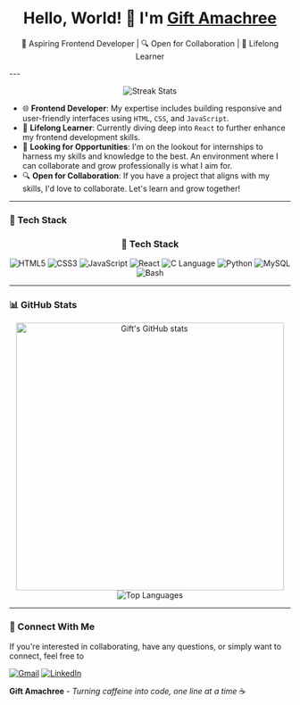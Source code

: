 <h1 align="center">Hello, World! 👋 I'm <a href="https://github.com/jen67">Gift Amachree</a></h1>
<p align="center">🚀 Aspiring Frontend Developer | 🔍 Open for Collaboration | 📘 Lifelong Learner</p>
---

<p align="center">
  <img src="https://github-readme-streak-stats.herokuapp.com/?user=jen67&theme=radical" alt="Streak Stats" />
</p>


- 🌐 **Frontend Developer**: My expertise includes building responsive and user-friendly interfaces using `HTML`, `CSS`, and `JavaScript`.
- 📘 **Lifelong Learner**: Currently diving deep into `React` to further enhance my frontend development skills.
- 🚀 **Looking for Opportunities**: I'm on the lookout for internships to harness my skills and knowledge to the best. An environment where I can collaborate and grow professionally is what I aim for.
- 🔍 **Open for Collaboration**: If you have a project that aligns with my skills, I'd love to collaborate. Let's learn and grow together!

---

<h3>🔧 Tech Stack</h3>

<h3 align="center">🔧 Tech Stack</h3>

<p align="center">
  <img src="https://img.icons8.com/color/30/html-5.png" alt="HTML5"/>
  <img src="https://img.icons8.com/color/30/css3.png" alt="CSS3"/>
  <img src="https://img.icons8.com/color/30/javascript.png" alt="JavaScript"/>
  <img src="https://img.icons8.com/color/30/react-native.png" alt="React"/>
  <img src="https://img.icons8.com/color/30/c-programming.png" alt="C Language"/>
  <img src="https://img.icons8.com/color/30/python.png" alt="Python"/>
  <img src="https://img.icons8.com/color/30/mysql.png" alt="MySQL"/>
  <img src="https://img.icons8.com/color/30/console.png" alt="Bash"/>
</p>

---

<h3>📊 GitHub Stats</h3>

<p align="center">
  <img src="https://github-readme-stats.vercel.app/api?username=jen67&show_icons=true&count_private=true&theme=radical" width="480" alt="Gift's GitHub stats" />
  <img src="https://github-readme-stats.vercel.app/api/top-langs/?username=jen67&layout=compact&theme=radical" alt="Top Languages" />
</p>

---

<h3>🔗 Connect With Me</h3>

If you're interested in collaborating, have any questions, or simply want to connect, feel free to

<p>
  <a href="mailto:amakrigift2000@gmail.com"><img src="https://img.shields.io/badge/Email-D14836?style=for-the-badge&logo=gmail&logoColor=white" alt="Gmail"></a>
  <a href="https://www.linkedin.com/in/gift-amachree-8a523623b/"><img src="https://img.shields.io/badge/LinkedIn-0077B5?style=for-the-badge&logo=linkedin&logoColor=white" alt="LinkedIn"></a>
</p>


**Gift Amachree** - _Turning caffeine into code, one line at a time_ ☕️
